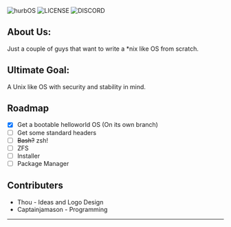![hurbOS](https://i.ibb.co/cw90sGB/logo-new-transparent.png)
![LICENSE](https://img.shields.io/github/license/hurbOS/hurbOS?style=for-the-badge) ![DISCORD](https://img.shields.io/discord/638593481631334401?color=%237289da&label=DISCORD&style=for-the-badge)
## About Us:
Just a couple of guys that want to write a \*nix like OS from scratch. 

## Ultimate Goal:
A Unix like OS with security and stability in mind.

## Roadmap
- [x] Get a bootable helloworld OS (On its own branch)
- [ ] Get some standard headers
- [ ] ~~Bash?~~ zsh!
- [ ] ZFS
- [ ] Installer
- [ ] Package Manager

## Contributers
* Thou - Ideas and Logo Design
* Captainjamason - Programming
---
